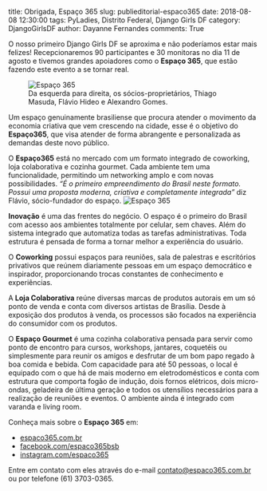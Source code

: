 title: Obrigada, Espaço 365
slug: publieditorial-espaco365
date: 2018-08-08 12:30:00
tags: PyLadies, Distrito Federal, Django Girls DF
category: DjangoGirlsDF
author: Dayanne Fernandes
comments: True

O nosso primeiro Django Girls DF se aproxima e não poderíamos estar mais
felizes! Recepcionaremos 90 participantes e 30 monitoras no dia 11 de agosto
e tivemos grandes apoiadores como o **Espaço 365**, que estão fazendo este
evento a se tornar real.

<figure>
    <img alt="Espaço 365" src="{filename}/images/espaco365/esp3651.jpg"/>
    <figcaption>Da esquerda para direita, os sócios-proprietários,
    Thiago Masuda, Flávio Hideo e Alexandro Gomes.</figcaption>
</figure>

Um espaço genuinamente brasiliense que procura atender o movimento da economia
criativa que vem crescendo na cidade, esse é o objetivo do **Espaço365**,
que visa atender de forma abrangente e personalizada as demandas deste novo
público.

O **Espaço365** está no mercado com um formato integrado de coworking, loja
colaborativa e cozinha gourmet. Cada ambiente tem uma funcionalidade,
permitindo um networking amplo e com novas possibilidades.
*“É o primeiro empreendimento do Brasil neste formato. Possui uma proposta
moderna, criativa e completamente integrada”* diz Flávio, sócio-fundador do
espaço.
![Espaço 365]({filename}/images/espaco365/esp3652.jpg)


**Inovação** é uma das frentes do negócio. O espaço é o primeiro do Brasil com
acesso aos ambientes totalmente por celular, sem chaves. Além do sistema
integrado que automatiza todas as tarefas administrativas. Toda estrutura é
pensada de forma a tornar melhor a experiência do usuário.

O **Coworking** possui espaços para reuniões, sala de palestras e escritórios
privativos que reúnem diariamente pessoas em um espaço democrático e
inspirador, proporcionando trocas constantes de conhecimento e experiências.

A **Loja Colaborativa** reúne diversas marcas de produtos autorais em um só
ponto de venda e conta com diversos artistas de Brasília. Desde à exposição
dos produtos à venda, os processos são focados na experiência do consumidor
com os produtos.

O **Espaço Gourmet** é uma cozinha colaborativa pensada para servir como ponto
de encontro para cursos, workshops, jantares, coquetéis ou simplesmente para
reunir os amigos e desfrutar de um bom papo regado à boa comida e bebida. Com
capacidade para até 50 pessoas, o local é equipado com o que há de mais moderno
em eletrodomésticos e conta com estrutura que comporta fogão de indução, dois
fornos elétricos, dois micro-ondas, geladeira de última geração e todos os
utensílios necessários para a realização de reuniões e eventos. O ambiente
ainda é integrado com varanda e living room.

Conheça mais sobre o **Espaço 365** em:

- [espaco365.com.br][site]
- [facebook.com/espaco365bsb][facebook]
- [instagram.com/espaco365][instagram]

Entre em contato com eles através do e-mail contato@espaco365.com.br ou por
telefone (61) 3703-0365.

[site]: http://espaco365.com.br
[facebook]: https://www.facebook.com/espaco365bsb/
[instagram]: https://www.instagram.com/espaco365  
